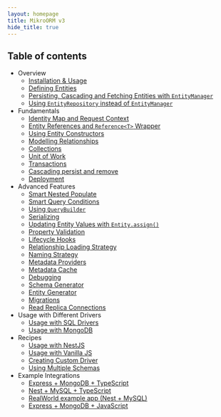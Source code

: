 ```yaml
---
layout: homepage
title: MikroORM v3
hide_title: true
---
```


## Table of contents

- Overview
  - [Installation & Usage](installation.md)
  - [Defining Entities](defining-entities.md)
  - [Persisting, Cascading and Fetching Entities with `EntityManager`](entity-manager.md)
  - [Using `EntityRepository` instead of `EntityManager`](repositories.md)
- Fundamentals
  - [Identity Map and Request Context](identity-map.md)
  - [Entity References and `Reference<T>` Wrapper](entity-references.md)
  - [Using Entity Constructors](entity-constructors.md)
  - [Modelling Relationships](relationships.md)
  - [Collections](collections.md)
  - [Unit of Work](unit-of-work.md)
  - [Transactions](transactions.md)
  - [Cascading persist and remove](cascading.md)
  - [Deployment](deployment.md)
- Advanced Features
  - [Smart Nested Populate](nested-populate.md)
  - [Smart Query Conditions](query-conditions.md)
  - [Using `QueryBuilder`](query-builder.md)
  - [Serializing](serializing.md)
  - [Updating Entity Values with `Entity.assign()`](entity-helper.md)
  - [Property Validation](property-validation.md)
  - [Lifecycle Hooks](lifecycle-hooks.md)
  - [Relationship Loading Strategy](loading-strategy.md)
  - [Naming Strategy](naming-strategy.md)
  - [Metadata Providers](metadata-providers.md)
  - [Metadata Cache](metadata-cache.md)
  - [Debugging](debugging.md)
  - [Schema Generator](schema-generator.md)
  - [Entity Generator](entity-generator.md)
  - [Migrations](migrations.md)
  - [Read Replica Connections](read-connections.md)
- Usage with Different Drivers
  - [Usage with SQL Drivers](usage-with-sql.md)
  - [Usage with MongoDB](usage-with-mongo.md)
- Recipes
  - [Usage with NestJS](usage-with-nestjs.md)
  - [Usage with Vanilla JS](usage-with-js.md)
  - [Creating Custom Driver](custom-driver.md)
  - [Using Multiple Schemas](multiple-schemas.md)
- Example Integrations
  - [Express + MongoDB + TypeScript](https://github.com/mikro-orm/mikro-orm-examples/tree/master/express-ts)
  - [Nest + MySQL + TypeScript](https://github.com/mikro-orm/mikro-orm-examples/tree/master/nest)
  - [RealWorld example app (Nest + MySQL)](https://github.com/mikro-orm/nestjs-realworld-example-app)
  - [Express + MongoDB + JavaScript](https://github.com/mikro-orm/mikro-orm-examples/tree/master/express-js)

